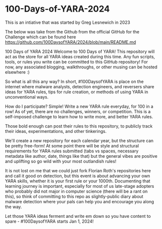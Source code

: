 # 100-Days-of-YARA-2024
This is an intiative that was started by Greg Lesnewich in 2023 

The below was take from the Github from the official GitHub for the Challenge which can be found here https://github.com/100DaysofYARA/2024/blob/main/README.md

100 Days of YARA 2024
Welcome to 100 Days of YARA! This repository will act as the store for all YARA ideas created during this time. Any fun scripts, tools, or rules you write can be committed to this GitHub repository! For now, any associated blogging, walkthroughs, or other musing can be hosted elsewhere :)

So what is all this any way?
In short, #100DaysofYARA is place on the internet where malware analysts, detection engineers, and reversers share ideas for YARA rules, tips for rule creation, or methods of using YARA in unconventional ways.

How do I participate?
Simple! Write a new YARA rule everyday, for 100 in a row! As of yet, there are no challenges, winners, or competition. This is a self-imposed challenge to learn how to write more, and better YARA rules.

Those bold enough can post their rules to this repository, to publicly track their ideas, experimentations, and other tinkerings.

We'll create a new repository for each calendar year, but the structure can be pretty free-form! At some point there will be style and structural requirements for YARA rules submitted (tabs vs spaces, necessary metadata like author, date, things like that) but the general vibes are positive and uplifting so go wild with your most outlandish rules!

It is not lost on me that we could just fork Florian Roth's repositories here and call it good on detection, but this event is about advancing your own YARA skills, whether it is your first rule or your 1000th. Documenting that learning journey is important, especially for most of us late-stage adopters who probably did not major in computer science (there will be a rant on this), so think of committing to this repo as slightly-public diary about malware detection where your pals can help you and encourage you along the way.

Let those YARA ideas ferment and write em down so you have content to spare - #100DaysofYARA starts Jan 1, 2024!
